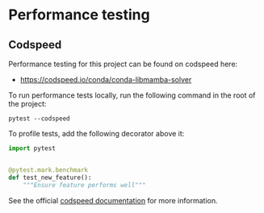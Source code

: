 # Performance testing

## Codspeed

Performance testing for this project can be found on codspeed here:

- https://codspeed.io/conda/conda-libmamba-solver

To run performance tests locally, run the following command in the root of the project:

```shell
pytest --codspeed
```

To profile tests, add the following decorator above it:

```python
import pytest


@pytest.mark.benchmark
def test_new_feature():
    """Ensure feature performs well"""
```

See the official [codspeed documentation](https://codspeed.io/docs) for more information.
